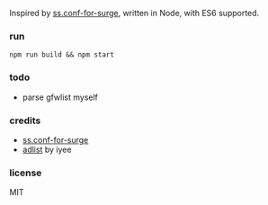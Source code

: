 Inspired by [ss.conf-for-surge](https://github.com/R0uter/ss.conf-for-surge), written in Node, with ES6 supported.


### run

    npm run build && npm start


### todo
- parse gfwlist myself


### credits
- [ss.conf-for-surge](https://github.com/R0uter/ss.conf-for-surge)
- [adlist](https://gist.github.com/iyee/2e27c124af2f7a4f0d5a) by iyee


### license
MIT
